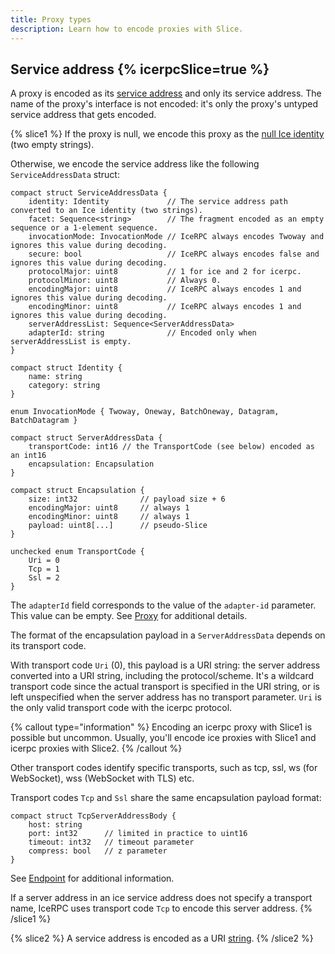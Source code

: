 ```yaml
---
title: Proxy types
description: Learn how to encode proxies with Slice.
---
```


## Service address {% icerpcSlice=true %}

A proxy is encoded as its [service address](/icerpc/invocation/service-address) and only its service address.
The name of the proxy's interface is not encoded: it's only the proxy's untyped service address that gets encoded.

{% slice1 %}
If the proxy is null, we encode this proxy as the [null Ice identity](/icerpc-for-ice-users/rpc-core/ice-identity)
(two empty strings).

Otherwise, we encode the service address like the following `ServiceAddressData` struct:

```slice {% addMode=true %}
compact struct ServiceAddressData {
    identity: Identity             // The service address path converted to an Ice identity (two strings).
    facet: Sequence<string>        // The fragment encoded as an empty sequence or a 1-element sequence.
    invocationMode: InvocationMode // IceRPC always encodes Twoway and ignores this value during decoding.
    secure: bool                   // IceRPC always encodes false and ignores this value during decoding.
    protocolMajor: uint8           // 1 for ice and 2 for icerpc.
    protocolMinor: uint8           // Always 0.
    encodingMajor: uint8           // IceRPC always encodes 1 and ignores this value during decoding.
    encodingMinor: uint8           // IceRPC always encodes 1 and ignores this value during decoding.
    serverAddressList: Sequence<ServerAddressData>
    adapterId: string              // Encoded only when serverAddressList is empty.
}

compact struct Identity {
    name: string
    category: string
}

enum InvocationMode { Twoway, Oneway, BatchOneway, Datagram, BatchDatagram }

compact struct ServerAddressData {
    transportCode: int16 // the TransportCode (see below) encoded as an int16
    encapsulation: Encapsulation
}

compact struct Encapsulation {
    size: int32              // payload size + 6
    encodingMajor: uint8     // always 1
    encodingMinor: uint8     // always 1
    payload: uint8[...]      // pseudo-Slice
}

unchecked enum TransportCode {
    Uri = 0
    Tcp = 1
    Ssl = 2
}
```

The `adapterId` field corresponds to the value of the `adapter-id` parameter. This value can be empty. See [Proxy] for
additional details.

The format of the encapsulation payload in a `ServerAddressData` depends on its transport code.

With transport code `Uri` (0), this payload is a URI string: the server address converted into a URI string, including
the protocol/scheme. It's a wildcard transport code since the actual transport is specified in the URI string, or is
left unspecified when the server address has no transport parameter. `Uri` is the only valid transport code with the
icerpc protocol.

{% callout type="information" %}
Encoding an icerpc proxy with Slice1 is possible but uncommon. Usually, you'll encode ice proxies with Slice1 and icerpc
proxies with Slice2.
{% /callout %}

Other transport codes identify specific transports, such as tcp, ssl, ws (for WebSocket), wss (WebSocket with TLS) etc.

Transport codes `Tcp` and `Ssl` share the same encapsulation payload format:

```slice {% addMode=true %}
compact struct TcpServerAddressBody {
    host: string
    port: int32      // limited in practice to uint16
    timeout: int32   // timeout parameter
    compress: bool   // z parameter
}
```

See [Endpoint] for additional information.

If a server address in an ice service address does not specify a transport name, IceRPC uses transport code `Tcp` to
encode this server address.
{% /slice1 %}

{% slice2 %}
A service address is encoded as a URI [string].
{% /slice2 %}

[Endpoint]: ../../icerpc-for-ice-users/rpc-core/endpoint
[Proxy]: ../../icerpc-for-ice-users/rpc-core/proxy
[string]: ../primitive-types#String
